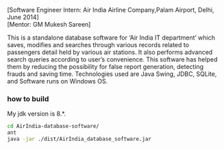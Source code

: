 [Software Engineer Intern: Air India Airline Company,Palam Airport, Delhi, June 2014]<br>
[Mentor: GM Mukesh Sareen]<br>

This is a standalone database software for ‘Air India IT department’ which saves, modifies and searches through
various records related to passengers detail held by various air stations.
It also performs advanced search queries according to user’s convenience.
This software has helped them by reducing the possibility for false report generation, detecting frauds and saving time.
Technologies used are Java Swing, JDBC, SQLite, and Software runs on Windows OS.


### how to build

My jdk version is 8.*.
```bash
cd AirIndia-database-software/
ant
java -jar ./dist/AirIndia_database_software.jar 
```